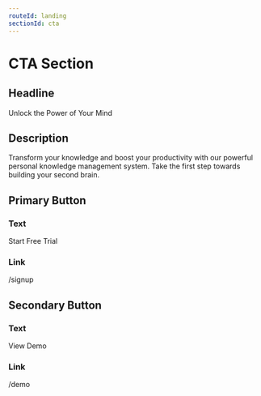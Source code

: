 ```yaml
---
routeId: landing
sectionId: cta
---
```


# CTA Section

## Headline

Unlock the Power of Your Mind

## Description

Transform your knowledge and boost your productivity with our powerful personal knowledge management system. Take the first step towards building your second brain.

## Primary Button

### Text

Start Free Trial

### Link

/signup

## Secondary Button

### Text

View Demo

### Link

/demo
